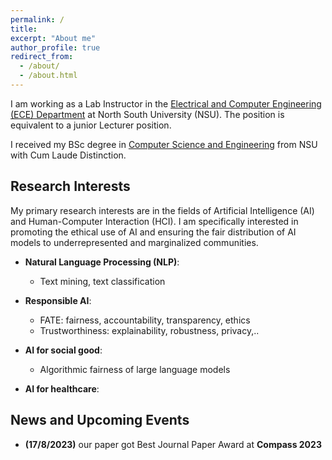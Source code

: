 ```yaml
---
permalink: /
title: 
excerpt: "About me"
author_profile: true
redirect_from: 
  - /about/
  - /about.html
---
```

I am working as a Lab Instructor in the [Electrical and Computer Engineering (ECE) Department](http://www.northsouth.edu/) at North South University (NSU). The position is equivalent to a junior Lecturer position.

I received my BSc degree in [Computer Science and Engineering](http://www.northsouth.edu/) from NSU with Cum Laude Distinction.


## Research Interests

My primary research interests are in the fields of Artificial Intelligence (AI) and Human-Computer Interaction (HCI). I am specifically interested in promoting the ethical use of AI and ensuring the fair distribution of AI models to underrepresented and marginalized communities.

- **Natural Language Processing (NLP)**:
  - Text mining, text classification
- **Responsible AI**:
  - FATE: fairness, accountability, transparency, ethics
  - Trustworthiness: explainability, robustness, privacy,..
- **AI for social good**:
  - Algorithmic fairness of large language models
 
- **AI for healthcare**:


  
## News and Upcoming Events
- **(17/8/2023)** our paper got Best Journal Paper Award at **Compass 2023**
